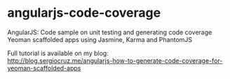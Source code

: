 angularjs-code-coverage
=======================

AngularJS: Code sample on unit testing and generating code coverage Yeoman scaffolded apps using Jasmine, Karma and PhantomJS

Full tutorial is available on my blog:<br />
http://blog.sergiocruz.me/angularjs-how-to-generate-code-coverage-for-yeoman-scaffolded-apps
